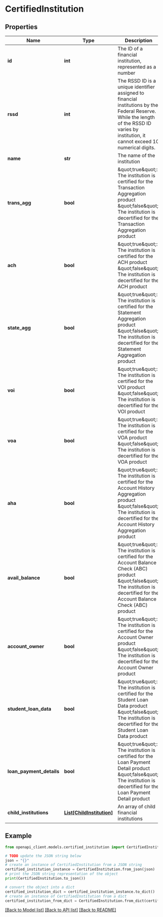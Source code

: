 # CertifiedInstitution


## Properties

Name | Type | Description | Notes
------------ | ------------- | ------------- | -------------
**id** | **int** | The ID of a financial institution, represented as a number | 
**rssd** | **int** | The RSSD ID is a unique identifier assigned to financial institutions by the Federal Reserve. While the length of the RSSD ID varies by institution, it cannot exceed 10 numerical digits. | [optional] 
**name** | **str** | The name of the institution | 
**trans_agg** | **bool** | \&quot;true\&quot;: The institution is certified for the Transaction Aggregation product \&quot;false\&quot;: The institution is decertified for the Transaction Aggregation product | 
**ach** | **bool** | \&quot;true\&quot;: The institution is certified for the ACH product \&quot;false\&quot;: The institution is decertified for the ACH product | 
**state_agg** | **bool** | \&quot;true\&quot;: The institution is certified for the Statement Aggregation product \&quot;false\&quot;: The institution is decertified for the Statement Aggregation product | 
**voi** | **bool** | \&quot;true\&quot;: The institution is certified for the VOI product \&quot;false\&quot;: The institution is decertified for the VOI product | 
**voa** | **bool** | \&quot;true\&quot;: The institution is certified for the VOA product \&quot;false\&quot;: The institution is decertified for the VOA product | 
**aha** | **bool** | \&quot;true\&quot;: The institution is certified for the Account History Aggregation product \&quot;false\&quot;: The institution is decertified for the Account History Aggregation product | 
**avail_balance** | **bool** | \&quot;true\&quot;: The institution is certified for the Account Balance Check (ABC) product \&quot;false\&quot;: The institution is decertified for the Account Balance Check (ABC) product | 
**account_owner** | **bool** | \&quot;true\&quot;: The institution is certified for the Account Owner product \&quot;false\&quot;: The institution is decertified for the Account Owner product | 
**student_loan_data** | **bool** | \&quot;true\&quot;: The institution is certified for the Student Loan Data product  \&quot;false\&quot;: The institution is decertified for the Student Loan Data product | 
**loan_payment_details** | **bool** | \&quot;true\&quot;: The institution is certified for the Loan Payment Detail product  \&quot;false\&quot;: The institution is decertified for the Loan Payment Detail product | 
**child_institutions** | [**List[ChildInstitution]**](ChildInstitution.md) | An array of child financial institutions | [optional] 

## Example

```python
from openapi_client.models.certified_institution import CertifiedInstitution

# TODO update the JSON string below
json = "{}"
# create an instance of CertifiedInstitution from a JSON string
certified_institution_instance = CertifiedInstitution.from_json(json)
# print the JSON string representation of the object
print(CertifiedInstitution.to_json())

# convert the object into a dict
certified_institution_dict = certified_institution_instance.to_dict()
# create an instance of CertifiedInstitution from a dict
certified_institution_from_dict = CertifiedInstitution.from_dict(certified_institution_dict)
```
[[Back to Model list]](../README.md#documentation-for-models) [[Back to API list]](../README.md#documentation-for-api-endpoints) [[Back to README]](../README.md)


